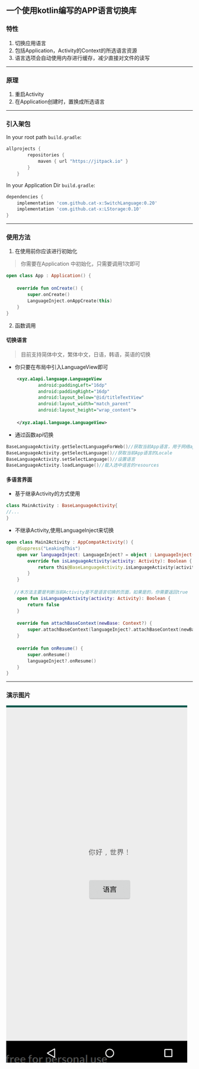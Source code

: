 ## 一个使用kotlin编写的APP语言切换库

### 特性
 1. 切换应用语言
 2. 包括Application，Activity的Context的所选语言资源
 3. 语言选项会自动使用内存进行缓存，减少直接对文件的读写
------
### 原理
1. 重启Activity
2. 在Application创建时，置换成所选语言
------
### 引入架包

In your root path  `build.gradle`:

```groovy
allprojects {
        repositories {
            maven { url "https://jitpack.io" }
        }
    }
```
In your Application Dir `build.gradle`:
```groovy
dependencies {
    implementation 'com.github.cat-x:SwitchLanguage:0.20'
    implementation 'com.github.cat-x:LStorage:0.10'
}
```
------
### 使用方法
1. 在使用前你应该进行初始化
> 你需要在Application 中初始化，只需要调用1次即可
~~~kotlin
open class App : Application() {

    override fun onCreate() {
        super.onCreate()
        LanguageInject.onAppCreate(this)
    }
}
~~~
2. 函数调用
#### 切换语言
> 目前支持简体中文，繁体中文，日语，韩语，英语的切换
* 你只要在布局中引入LanguageView即可
~~~xml
    <xyz.a1api.language.LanguageView
            android:paddingLeft="16dp"
            android:paddingRight="16dp"
            android:layout_below="@id/titleTextView"
            android:layout_width="match_parent"
            android:layout_height="wrap_content">

    </xyz.a1api.language.LanguageView>
~~~
* 通过函数api切换
~~~kotlin
BaseLanguageActivity.getSelectLanguageForWeb()//获取当前App语言，用于网络api调用
BaseLanguageActivity.getSelectLanguage()//获取当前App语言的Locale
BaseLanguageActivity.setSelectLanguage()//设置语言
BaseLanguageActivity.loadLanguage()//载入选中语言的resources
~~~
#### 多语言界面
* 基于继承Activity的方式使用
~~~kotlin
class MainActivity : BaseLanguageActivity{
//...
}
~~~
* 不继承Activity,使用LanguageInject来切换
~~~kotlin
open class Main2Activity : AppCompatActivity() {
    @Suppress("LeakingThis")
    open var languageInject: LanguageInject? = object : LanguageInject(this@BaseLanguageActivity) {
        override fun isLanguageActivity(activity: Activity): Boolean {
            return this@BaseLanguageActivity.isLanguageActivity(activity)
        }
    }

   //本方法主要是判断当前Activity是不是语言切换的页面，如果是的，你需要返回true
    open fun isLanguageActivity(activity: Activity): Boolean {
        return false
    }

    override fun attachBaseContext(newBase: Context?) {
        super.attachBaseContext(languageInject?.attachBaseContext(newBase))
    }

    override fun onResume() {
        super.onResume()
        languageInject?.onResume()
    }
}
~~~
------
### 演示图片
![图片](./img/demo.gif)

